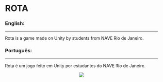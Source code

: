 # ROTA

### English:
___
Rota is a game made on Unity by students from NAVE Rio de Janeiro.

### Português:
___
Rota é um jogo feito em Unity por estudantes do NAVE Rio de Janeiro.

<p align="center">
  <img src="http://i.imgur.com/S7dFZjw.png/">
</p>
